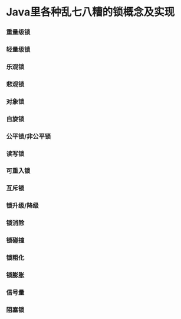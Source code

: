 # Java里各种乱七八糟的锁概念及实现

### 重量级锁

### 轻量级锁

### 乐观锁

### 悲观锁

### 对象锁

### 自旋锁

### 公平锁/非公平锁

### 读写锁

### 可重入锁

### 互斥锁

### 锁升级/降级

### 锁消除

### 锁碰撞

### 锁粗化

### 锁膨胀

### 信号量

### 阻塞锁
